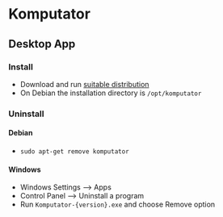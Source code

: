 # Komputator

## Desktop App

### Install

* Download and run [suitable distribution](https://github.com/KirillSmirnow/komputator/releases)
* On Debian the installation directory is `/opt/komputator`

### Uninstall

#### Debian

* `sudo apt-get remove komputator`

#### Windows

* Windows Settings --> Apps
* Control Panel --> Uninstall a program
* Run `Komputator-{version}.exe` and choose Remove option
